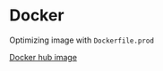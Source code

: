 # Docker

Optimizing image with `Dockerfile.prod`

[Docker hub image](https://hub.docker.com/repository/docker/karlaecs/fullcycle/general)
